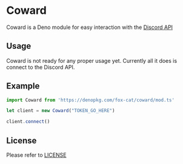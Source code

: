 # Coward

Coward is a Deno module for easy interaction with the [Discord API](https://discordapp.com/developers/docs/intro "Discord API")

## Usage

Coward is not ready for any proper usage yet. Currently all it does is connect to the Discord API.

## Example

```typescript
import Coward from 'https://denopkg.com/fox-cat/coward/mod.ts'

let client = new Coward("TOKEN_GO_HERE")

client.connect()
```

## License

Please refer to [LICENSE](LICENSE)
